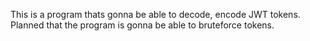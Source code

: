 This is a program thats gonna be able to decode, encode JWT tokens. Planned that the program is gonna be able to bruteforce tokens.
